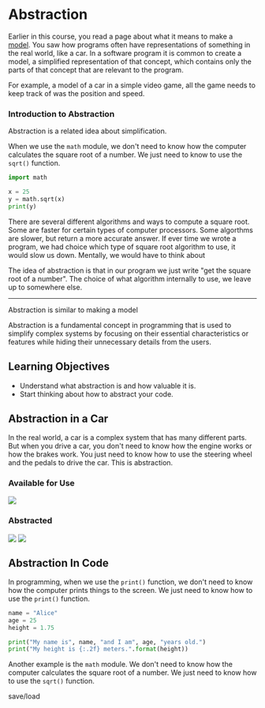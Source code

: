 # Abstraction

Earlier in this course, you read a page about what it means to make a <a href="/lessons/inheritance-and-error-handling/models.html">model</a>. You saw how programs often have representations of something in the real world, like a car. In a software program it is common to create a model, a simplified representation of that concept, which contains only the parts of that concept that are relevant to the program.

For example, a model of a car in a simple video game, all the game needs to keep track of was the position and speed.

### Introduction to Abstraction

Abstraction is a related idea about simplification.

When we use the `math` module, we don't need to know how the computer calculates the square root of a number. We just need to know to use the `sqrt()` function.

```python
import math

x = 25
y = math.sqrt(x)
print(y)
```

There are several different algorithms and ways to compute a square root. Some are faster for certain types of computer processors. Some algorthms are slower, but return a more accurate answer. If ever time we wrote a program, we had choice which type of square root algorithm to use, it would slow us down. Mentally, we would have to think about 

The idea of abstraction is that in our program we just write "get the square root of a number". The choice of what algorithm internally to use, we leave up to somewhere else.



-----------------

Abstraction is similar to making a model


Abstraction is a fundamental concept in programming that is used to simplify complex systems by focusing on their essential characteristics or features while hiding their unnecessary details from the users.

## Learning Objectives

- Understand what abstraction is and how valuable it is.
- Start thinking about how to abstract your code.

## Abstraction in a Car

In the real world, a car is a complex system that has many different parts. But when you drive a car, you don't need to know how the engine works or how the brakes work. You just need to know how to use the steering wheel and the pedals to drive the car. This is abstraction.

### Available for Use

<img align="center" src="../../images/w9/car_tablue.jpeg">

### Abstracted

<img align="center" src="../../images/w9/car-abstracted.webp">
<img align="center" src="../../images/w9/car-engine.jpeg">

## Abstraction In Code

In programming, when we use the `print()` function, we don't need to know how the computer prints things to the screen. We just need to know how to use the `print()` function.

```python
name = "Alice"
age = 25
height = 1.75

print("My name is", name, "and I am", age, "years old.")
print("My height is {:.2f} meters.".format(height))

```

Another example is the `math` module. We don't need to know how the computer calculates the square root of a number. We just need to know how to use the `sqrt()` function.


save/load
